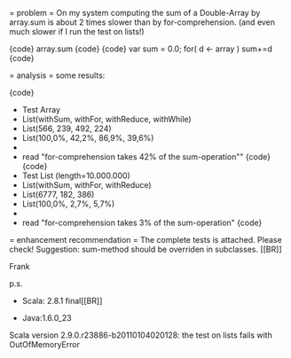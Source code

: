 = problem =
On my system computing the sum of a Double-Array by array.sum 
is about 2 times slower than by for-comprehension.
(and even much slower if I run the test on lists!)

{code}
    array.sum
{code}
{code}
    var sum = 0.0;
    for( d <- array ) sum+=d
{code}

= analysis =
some results:

{code}
 * Test Array
 * List(withSum, withFor, withReduce, withWhile)
 * List(566, 239, 492, 224)
 * List(100,0%, 42,2%, 86,9%, 39,6%)
 *
 * read "for-comprehension takes 42% of the sum-operation""
{code}
{code}
 * Test List (length=10.000.000)
 * List(withSum, withFor, withReduce)
 * List(6777, 182, 386)
 * List(100,0%, 2,7%, 5,7%)
 *
 * read "for-comprehension takes 3% of the sum-operation"
{code}

= enhancement recommendation =
The complete tests is attached. Please check!
Suggestion:  sum-method should be overriden in subclasses.
[[BR]]

Frank

p.s.

- Scala: 2.8.1 final[[BR]]

- Java:1.6.0_23

Scala version 2.9.0.r23886-b20110104020128:
the test on lists fails with OutOfMemoryError

